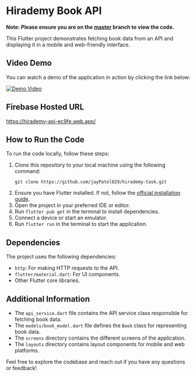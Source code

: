 # Hirademy Book API 
**Note: Please ensure you are on the [master](../../tree/master) branch to view the code.**

This Flutter project demonstrates fetching book data from an API and displaying it in a mobile and web-friendly interface.

## Video Demo

You can watch a demo of the application in action by clicking the link below:

[![Demo Video]()](https://youtu.be/sDVHYUvjGvM)

## Firebase Hosted URL
https://hirademy-api-ec9fe.web.app/
## How to Run the Code

To run the code locally, follow these steps:

1. Clone this repository to your local machine using the following command:   
   ```
   git clone https://github.com/jayPatel029/hirademy-task.git
   ```
3. Ensure you have Flutter installed. If not, follow the [official installation guide](https://flutter.dev/docs/get-started/install).
4. Open the project in your preferred IDE or editor.
5. Run `flutter pub get` in the terminal to install dependencies.
6. Connect a device or start an emulator.
7. Run `flutter run` in the terminal to start the application.

## Dependencies

The project uses the following dependencies:

- `http`: For making HTTP requests to the API.
- `flutter/material.dart`: For UI components.
- Other Flutter core libraries.

## Additional Information

- The `api_service.dart` file contains the API service class responsible for fetching book data.
- The `models/book_model.dart` file defines the `Book` class for representing book data.
- The `screens` directory contains the different screens of the application.
- The `layouts` directory contains layout components for mobile and web platforms.

Feel free to explore the codebase and reach out if you have any questions or feedback!
